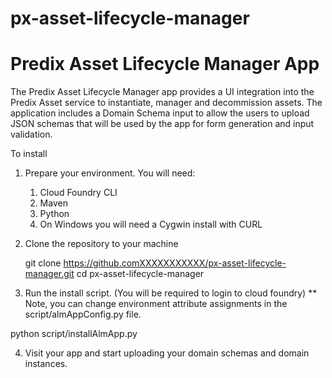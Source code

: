 # px-asset-lifecycle-manager

Predix Asset Lifecycle Manager App
==================================

The Predix Asset Lifecycle Manager app provides a UI integration into the Predix Asset service to instantiate, manager and decommission assets.  The application includes a Domain Schema input to allow the users to upload JSON schemas that will be used by the app for form generation and input validation.

To install

1. Prepare your environment.  You will need:
   <ol><li>Cloud Foundry CLI</li>
   <li>Maven</li>
   <li>Python</li>
   <li>On Windows you will need a Cygwin install with CURL</li>
    </ol>

2. Clone the repository to your machine

	  git clone https://github.comXXXXXXXXXXX/px-asset-lifecycle-manager.git
	  cd px-asset-lifecycle-manager

3. Run the install script. (You will be required to login to cloud foundry)
  ** Note, you can change environment attribute assignments in the script/almAppConfig.py file.

  python script/installAlmApp.py

4. Visit your app and start uploading your domain schemas and domain instances.

